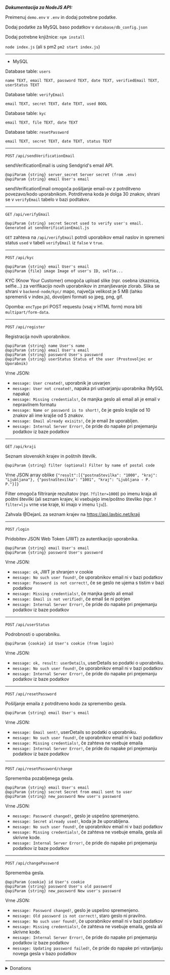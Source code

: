 ***Dokumentacija za NodeJS API:***

Preimenuj `demo.env` v `.env` in dodaj potrebne podatke.

Dodaj podatke za MySQL baso podatkov v `database/db_config.json`

Dodaj potrebne knjižnice: `npm install`

`node index.js` (ali s pm2 `pm2 start index.js`)

---

- MySQL

Database table: `users`

`name TEXT, email TEXT, password TEXT, date TEXT, verifiedEmail TEXT, userStatus TEXT`

Database table: `verifyEmail`

`email TEXT, secret TEXT, date TEXT, used BOOL`

Database table: `kyc`

`email TEXT, file TEXT, date TEXT`

Database table: `resetPassword`

`email TEXT, secret TEXT, date TEXT, status TEXT`

---

`POST` `/api/sendVerificationEmail`

sendVerificationEmail is using Sendgrid's email API.

```
@apiParam {string} server_secret Server secret (from .env)
@apiParam {string} email User's email
```

sendVerificationEmail omogoča pošiljanje email-ov z potrditveno povezavo/kodo uporabnikom. Potrditvena koda je dolga 30 znakov, shrani se v `verifyEmail` tabelo v bazi podtakov.

---

`GET` `/api/verifyEmail`

```
@apiParam {string} secret Secret used to verify user's email. Generated at sendVerificationEmail.js
```

`GET` zahteva na `/api/verifyEmail` potrdi uporabikov email naslov in spremeni status `used` v tabeli `verifyEmail` iz `false` v `true`.

---

`POST` `/api/kyc`

```
@apiParam {string} email User's email
@apiParam {file} image Image of user's ID, selfie...
```

KYC (Know Your Customer) omogoča upload slike (npr. osebna izkaznica, selfie...) za verifikacijo novih uporabnikov in zmanjševanje zlorab. Slika se shrani v `backend-node/kyc/` mapo, največja velikost je 5 MB (lahko spremeniš v index.js), dovoljeni formati so jpeg, png, gif.

Opomba: `encType` pri POST requestu (vsaj v HTML form) mora biti `multipart/form-data`.

---

`POST` `/api/register`

Registracija novih uporabnikov.

```
@apiParam {string} name User's name
@apiParam {string} email User's email
@apiParam {string} password User's password
@apiParam {string} userStatus Status of the user (Prostovoljec or Uporabnik)
```

Vrne JSON:
- `message: User created!`, uporabnik je usvarjen
- `message: User not created!`, napaka pri ustvarjanju uporabnika (MySQL napaka)
- `message: Missing credentials!`, če manjka geslo ali email ali je email v nepravilnem formatu
- `message: Name or password is to short!`, če je geslo krajše od 10 znakov ali ime krajše od 5 znakov.
- `message: Email already exisits!`, če je email že uporabljen.
- `message: Internal Server Error!`, če pride do napake pri prejemanju podatkov iz baze podatkov

---

`GET` `/api/kraji`

Seznam slovenskih krajev in poštnih številk.

```
@apiParam {string} filter (optional) Filter by name of postal code
```

Vrne JSON array oblike `{"result":[{"postnaStevilka": "1000", "kraj": "Ljubljana"}, {"postnaStevilka": "1001", "kraj": "Ljubljana - P. P."}]}`

Filter omogoča filtriranje rezultatov (npr. `?filter=1000`) po imenu kraja ali poštni številki (ali seznam krajev, ki vsebujejo ime/poštno števliko (npr. `?filter=lju` vrne vse kraje, ki imajo v imenu `lju`)).

Zahvala @DejanL za seznam krajev na https://api.lavbic.net/kraji

---

`POST` `/login`

Pridobitev JSON Web Token (JWT) za autentikacijo uporabnika.

```
@apiParam {string} email User's email
@apiParam {string} password User's password
```

Vrne JSON:

- `message: ok`, JWT je shranjen v cookie
- `message: No such user found!`, če uporabnikov email ni v bazi podatkov
- `message: Password is not correct!`, če se geslo ne ujema s tistim v bazi podatkov
- `message: Missing credentials!`, če manjka geslo ali email
- `message: Email is not verified!`, če email še ni potrjen
- `message: Internal Server Error!`, če pride do napake pri prejemanju podatkov iz baze podatkov

---

`POST` `/api/userStatus`

Podrobnosti o uporabniku.

```
@apiParam {cookie} id User's cookie (from login)
```

Vrne JSON:

- `message: ok, result: userDetails`, userDetails so podatki o uporabniku.
- `message: No such user found!`, če uporabnikov email ni v bazi podatkov
- `message: Internal Server Error!`, če pride do napake pri prejemanju podatkov iz baze podatkov

---

`POST` `/api/resetPassword`

Pošiljanje emaila z potrditveno kodo za spremembo gesla.

```
@apiParam {string} email User's email
```

Vrne JSON:

- `message: Email sent!`, userDetails so podatki o uporabniku.
- `message: No such user found!`, če uporabnikov email ni v bazi podatkov
- `message: Missing credentials!`, če zahteva ne vsebuje emaila
- `message: Internal Server Error!`, če pride do napake pri prejemanju podatkov iz baze podatkov

---

`POST` `/api/resetPassword/change`

Sprememba pozabljenega gesla.

```
@apiParam {string} email User's email
@apiParam {string} secret Secret from email sent to user
@apiParam {string} new_password New user's password
```

Vrne JSON:

- `message: Password changed!`, geslo je uspešno spremenjeno.
- `message: Secret already used!`, koda je že uporabljena.
- `message: No such user found!`, če uporabnikov email ni v bazi podatkov
- `message: Missing credentials!`, če zahteva ne vsebuje emaila, gesla ali skrivne kode.
- `message: Internal Server Error!`, če pride do napake pri prejemanju podatkov iz baze podatkov

---

`POST` `/api/changePassword`

Sprememba  gesla.

```
@apiParam {cookie} id User's cookie
@apiParam {string} password User's old password
@apiParam {string} new_password New user's password
```

Vrne JSON:

- `message: Password changed!`, geslo je uspešno spremenjeno.
- `message: Old password is not correct!`, staro geslo ni pravilno.
- `message: No such user found!`, če uporabnikov email ni v bazi podatkov
- `message: Missing credentials!`, če zahteva ne vsebuje emaila, gesla ali skrivne kode.
- `message: Internal Server Error!`, če pride do napake pri prejemanju podatkov iz baze podatkov
- `message: Updating password failed!`, če pride do napake pri vstavljanju novega gesla v bazo podatkov

---

<details><summary>Donations</summary><p><p>Bitcoin: bc1q5a2c4amvwwftfcmw8ng3a0d5q6wftpmsq9kxa3</details>
